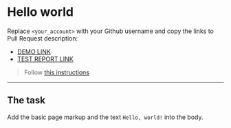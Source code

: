 # Hello world
Replace `<your_account>` with your Github username and copy the links to Pull Request description:
- [DEMO LINK](https://<Olha-Bychyk1>.github.io/layout_hello-world/)
- [TEST REPORT LINK](https://<Olha-Bychyk1>.github.io/layout_hello-world/report/html_report/)

> Follow [this instructions](https://mate-academy.github.io/layout_task-guideline/#how-to-solve-the-layout-tasks-on-github)
___

## The task 
Add the basic page markup and the text `Hello, world!` into the body.
